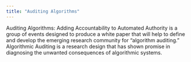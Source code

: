 ```yaml
---
title: "Auditing Algorithms"
---
```


Auditing Algorithms: Adding Accountability to Automated Authority is a group of events designed to produce a white paper that will help to define and develop the emerging research community for “algorithm auditing.” Algorithmic Auditing is a research design that has shown promise in diagnosing the unwanted consequences of algorithmic systems.

